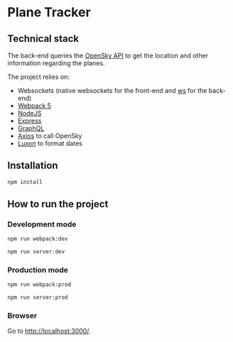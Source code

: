 # Plane Tracker

## Technical stack

The back-end queries the [OpenSky API](https://opensky-network.org/) to get the location and other information regarding the planes.

The project relies on:

- Websockets (native websockets for the front-end and [ws](https://github.com/websockets/ws) for the back-end)
- [Webpack 5](https://webpack.js.org/)
- [NodeJS](https://nodejs.org/)
- [Express](https://expressjs.com/)
- [GraphQL](https://github.com/graphql/graphql-js)
- [Axios](https://github.com/axios/axios) to call OpenSky
- [Luxon](https://moment.github.io/luxon) to format dates

## Installation

```bash
npm install
```

## How to run the project

### Development mode

```bash
npm run webpack:dev
```

```bash
npm run server:dev
```

### Production mode

```bash
npm run webpack:prod
```

```bash
npm run server:prod
```

### Browser

Go to [http://localhost:3000/](http://localhost:3000/).